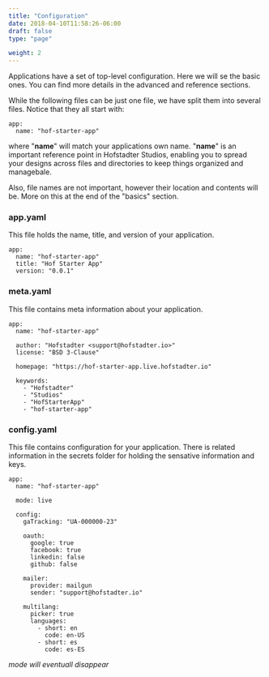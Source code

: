 ```yaml
---
title: "Configuration"
date: 2018-04-10T11:58:26-06:00
draft: false
type: "page"

weight: 2
---
```



Applications have a set of top-level configuration.
Here we will se the basic ones.
You can find more details in the advanced and reference sections.

While the following files can be just one file,
we have split them into several files.
Notice that they all start with:

```
app:
  name: "hof-starter-app"
```

where "__name__" will match your applications own name.
"__name__" is an important reference point in Hofstadter Studios,
enabling you to spread your designs across files and directories
to keep things organized and managebale.

Also, file names are not important, however their location
and contents will be. More on this at the end of the "basics" section.

### app.yaml

This file holds the name, title, and version of your application.

```
app:
  name: "hof-starter-app"
  title: "Hof Starter App"
  version: "0.0.1"
```

### meta.yaml

This file contains meta information about your application.

```
app:
  name: "hof-starter-app"

  author: "Hofstadter <support@hofstadter.io>"
  license: "BSD 3-Clause"

  homepage: "https://hof-starter-app.live.hofstadter.io"

  keywords:
    - "Hofstadter"
    - "Studios"
    - "HofStarterApp"
    - "hof-starter-app"
```

### config.yaml

This file contains configuration for your application.
There is related information in the secrets folder
for holding the sensative information and keys.

```
app:
  name: "hof-starter-app"

  mode: live

  config:
    gaTracking: "UA-000000-23"

    oauth:
      google: true
      facebook: true
      linkedin: false
      github: false

    mailer:
      provider: mailgun
      sender: "support@hofstadter.io"

    multilang:
      picker: true
      languages:
        - short: en
          code: en-US
        - short: es
          code: es-ES
```

_mode will eventuall disappear_
